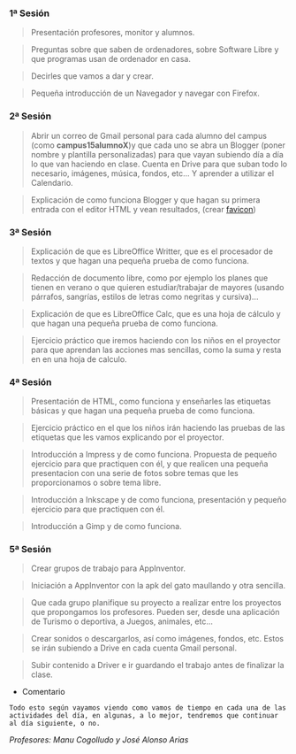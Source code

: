 ### 1ª Sesión

> Presentación profesores, monitor y alumnos.

> Preguntas sobre que saben de ordenadores, sobre Software Libre y que programas usan de ordenador en casa.

> Decirles que vamos a dar y crear.

> Pequeña introducción de un Navegador y navegar con Firefox.

### 2ª Sesión

> Abrir un correo de Gmail personal para cada alumno del campus (como **campus15alumnoX**)y que cada uno se abra un Blogger (poner nombre y plantilla personalizadas) para que vayan subiendo día a día lo que van haciendo en clase. Cuenta en Drive para que suban todo lo necesario, imágenes, música, fondos, etc... Y aprender a utilizar el Calendario.

> Explicación de como funciona Blogger y que hagan su primera entrada con el editor HTML y vean resultados, (crear [favicon](http://www.favicon.cc/?))

### 3ª Sesión

> Explicación de que es LibreOffice Writter, que es el procesador de textos y que hagan una pequeña prueba de como funciona.

> Redacción de documento libre, como por ejemplo los planes que tienen en verano o que quieren estudiar/trabajar de mayores (usando párrafos, sangrías, estilos de letras como negritas y cursiva)...
	 

> Explicación de que es LibreOffice Calc, que es una hoja de cálculo y que hagan una pequeña prueba de como funciona.

> Ejercicio práctico que iremos haciendo con los niños en el proyector para que aprendan las acciones mas sencillas, como la suma y resta en en una hoja de calculo.

### 4ª Sesión

> Presentación de HTML, como funciona y enseñarles las etiquetas básicas y que hagan una pequeña prueba de como funciona. 

> Ejercicio práctico en el que los niños irán haciendo las pruebas de las etiquetas que les vamos explicando por el proyector. 

> Introducción a Impress y de como funciona. Propuesta de pequeño ejercicio para que practiquen con él, y que realicen una pequeña presentacion con una serie de fotos sobre temas que les proporcionamos o sobre tema libre. 

> Introducción a Inkscape y de como funciona, presentación y pequeño ejercicio para que practiquen con él.

> Introducción a Gimp y de como funciona.

### 5ª Sesión

> Crear grupos de trabajo para AppInventor.

> Iniciación a AppInventor con la apk del gato maullando y otra sencilla.

> Que cada grupo planifique su proyecto a realizar entre los proyectos que propongamos los profesores. Pueden ser, desde una aplicación de Turismo o deportiva, a Juegos, animales, etc...

> Crear sonidos o descargarlos, así como imágenes, fondos, etc. Estos se irán subiendo a Drive en cada cuenta Gmail personal.

> Subir contenido a Driver e ir guardando el trabajo antes de finalizar la clase.


* Comentario

`Todo esto según vayamos viendo como vamos de tiempo en cada una de las actividades del día, en algunas, a lo mejor, tendremos que continuar al día siguiente, o no.`

*Profesores: Manu Cogolludo y José Alonso Arias*
